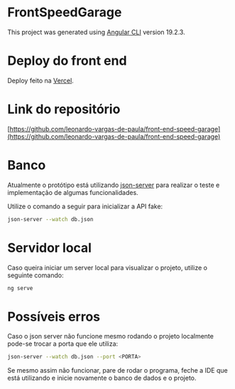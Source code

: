 # FrontSpeedGarage

This project was generated using [Angular CLI](https://github.com/angular/angular-cli) version 19.2.3.

# Deploy do front end
Deploy feito na [Vercel](https://front-end-speed-garage.vercel.app/).

# Link do repositório

[https://github.com/leonardo-vargas-de-paula/front-end-speed-garage](https://github.com/leonardo-vargas-de-paula/front-end-speed-garage)

# Banco

Atualmente o protótipo está utilizando [json-server](https://www.npmjs.com/package/json-server) para realizar o teste e implementação de algumas funcionalidades.

Utilize o comando a seguir para inicializar a API fake:

```bash
json-server --watch db.json
```

# Servidor local

Caso queira iniciar um server local para visualizar o projeto, utilize o seguinte comando:

```bash
ng serve
```

# Possíveis erros

Caso o json server não funcione mesmo rodando o projeto localmente pode-se trocar a porta que ele utiliza:

```bash
json-server --watch db.json --port <PORTA>
```
Se mesmo assim não funcionar, pare de rodar o programa, feche a IDE que está utilizando e inicie novamente o banco de dados e o projeto.
